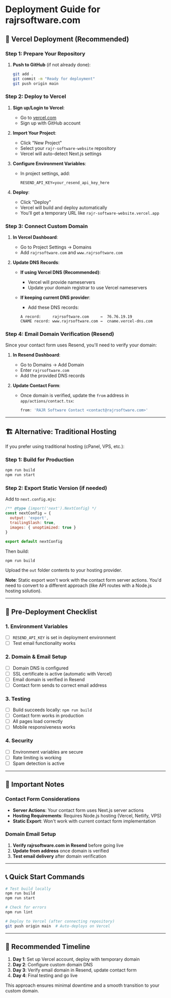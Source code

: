 # Deployment Guide for rajrsoftware.com

## 🚀 Vercel Deployment (Recommended)

### Step 1: Prepare Your Repository
1. **Push to GitHub** (if not already done):
   ```bash
   git add .
   git commit -m "Ready for deployment"
   git push origin main
   ```

### Step 2: Deploy to Vercel
1. **Sign up/Login to Vercel**:
   - Go to [vercel.com](https://vercel.com)
   - Sign up with GitHub account

2. **Import Your Project**:
   - Click "New Project"
   - Select your `rajr-software-website` repository
   - Vercel will auto-detect Next.js settings

3. **Configure Environment Variables**:
   - In project settings, add:
     ```
     RESEND_API_KEY=your_resend_api_key_here
     ```

4. **Deploy**:
   - Click "Deploy"
   - Vercel will build and deploy automatically
   - You'll get a temporary URL like `rajr-software-website.vercel.app`

### Step 3: Connect Custom Domain
1. **In Vercel Dashboard**:
   - Go to Project Settings → Domains
   - Add `rajrsoftware.com` and `www.rajrsoftware.com`

2. **Update DNS Records**:
   - **If using Vercel DNS (Recommended)**:
     - Vercel will provide nameservers
     - Update your domain registrar to use Vercel nameservers
   
   - **If keeping current DNS provider**:
     - Add these DNS records:
     ```
     A record:     rajrsoftware.com     →  76.76.19.19
     CNAME record: www.rajrsoftware.com →  cname.vercel-dns.com
     ```

### Step 4: Email Domain Verification (Resend)
Since your contact form uses Resend, you'll need to verify your domain:

1. **In Resend Dashboard**:
   - Go to Domains → Add Domain
   - Enter `rajrsoftware.com`
   - Add the provided DNS records

2. **Update Contact Form**:
   - Once domain is verified, update the `from` address in `app/actions/contact.tsx`:
     ```typescript
     from: 'RAJR Software Contact <contact@rajrsoftware.com>'
     ```

---

## 🏗️ Alternative: Traditional Hosting

If you prefer using traditional hosting (cPanel, VPS, etc.):

### Step 1: Build for Production
```bash
npm run build
npm run start
```

### Step 2: Export Static Version (if needed)
Add to `next.config.mjs`:
```javascript
/** @type {import('next').NextConfig} */
const nextConfig = {
  output: 'export',
  trailingSlash: true,
  images: { unoptimized: true }
}

export default nextConfig
```

Then build:
```bash
npm run build
```

Upload the `out` folder contents to your hosting provider.

**Note**: Static export won't work with the contact form server actions. You'd need to convert to a different approach (like API routes with a Node.js hosting solution).

---

## 🔧 Pre-Deployment Checklist

### 1. Environment Variables
- [ ] `RESEND_API_KEY` is set in deployment environment
- [ ] Test email functionality works

### 2. Domain & Email Setup
- [ ] Domain DNS is configured
- [ ] SSL certificate is active (automatic with Vercel)
- [ ] Email domain is verified in Resend
- [ ] Contact form sends to correct email address

### 3. Testing
- [ ] Build succeeds locally: `npm run build`
- [ ] Contact form works in production
- [ ] All pages load correctly
- [ ] Mobile responsiveness works

### 4. Security
- [ ] Environment variables are secure
- [ ] Rate limiting is working
- [ ] Spam detection is active

---

## 🚨 Important Notes

### Contact Form Considerations
- **Server Actions**: Your contact form uses Next.js server actions
- **Hosting Requirements**: Requires Node.js hosting (Vercel, Netlify, VPS)
- **Static Export**: Won't work with current contact form implementation

### Domain Email Setup
1. **Verify rajrsoftware.com in Resend** before going live
2. **Update from address** once domain is verified
3. **Test email delivery** after domain verification

---

## 📞 Quick Start Commands

```bash
# Test build locally
npm run build
npm run start

# Check for errors
npm run lint

# Deploy to Vercel (after connecting repository)
git push origin main  # Auto-deploys on Vercel
```

---

## 🎯 Recommended Timeline

1. **Day 1**: Set up Vercel account, deploy with temporary domain
2. **Day 2**: Configure custom domain DNS
3. **Day 3**: Verify email domain in Resend, update contact form
4. **Day 4**: Final testing and go live

This approach ensures minimal downtime and a smooth transition to your custom domain.